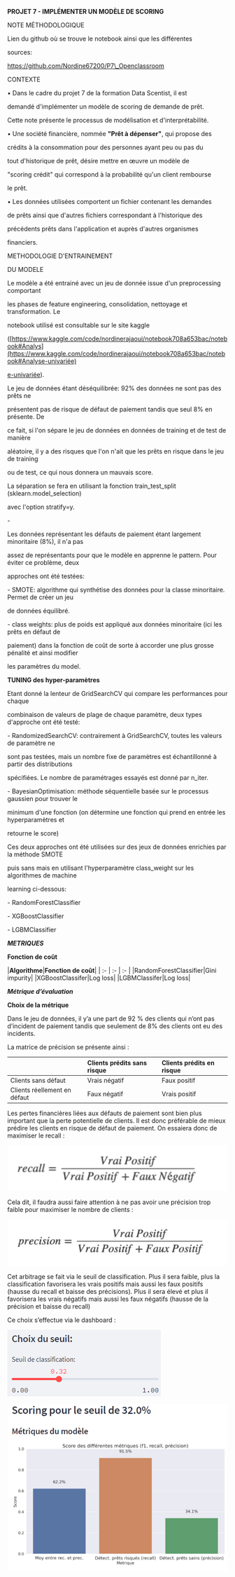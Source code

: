 

**PROJET 7 - IMPLÉMENTER UN MODÈLE DE SCORING**


NOTE MÉTHODOLOGIQUE

Lien du github où se trouve le notebook ainsi que les différentes

sources:

https://github.com/Nordine67200/P7\_Openclassroom

CONTEXTE

• Dans le cadre du projet 7 de la formation Data Scentist, il est

demandé d'implémenter un modèle de scoring de demande de prêt.

Cette note présente le processus de modélisation et d'interprétabilité.

• Une société financière, nommée **"Prêt à dépenser"**, qui propose des

crédits à la consommation pour des personnes ayant peu ou pas du

tout d'historique de prêt, désire mettre en œuvre un modèle de

"scoring crédit" qui correspond à la probabilité qu'un client rembourse

le prêt.

• Les données utilisées comportent un fichier contenant les demandes

de prêts ainsi que d'autres fichiers correspondant à l'historique des

précédents prêts dans l'application et auprès d'autres organismes

financiers.





METHODOLOGIE D'ENTRAINEMENT

DU MODELE

Le modèle a été entrainé avec un jeu de donnée issue d'un preprocessing comportant

les phases de feature engineering, consolidation, nettoyage et transformation. Le

notebook utilisé est consultable sur le site kaggle

([https://www.kaggle.com/code/nordinerajaoui/notebook708a653bac/notebook#Analys](https://www.kaggle.com/code/nordinerajaoui/notebook708a653bac/notebook#Analyse-univariée)

[e-univariée](https://www.kaggle.com/code/nordinerajaoui/notebook708a653bac/notebook#Analyse-univariée)).

Le jeu de données étant déséquilibrée: 92% des données ne sont pas des prêts ne

présentent pas de risque de défaut de paiement tandis que seul 8% en présente. De

ce fait, si l'on sépare le jeu de données en données de training et de test de manière

aléatoire, il y a des risques que l'on n'ait que les prêts en risque dans le jeu de training

ou de test, ce qui nous donnera un mauvais score.

La séparation se fera en utilisant la fonction train\_test\_split (sklearn.model\_selection)

avec l'option stratify=y.

\-

Les données représentant les défauts de paiement étant largement minoritaire (8%), il n'a pas

assez de représentants pour que le modèle en apprenne le pattern. Pour éviter ce problème, deux

approches ont été testées:

\- SMOTE: algorithme qui synthétise des données pour la classe minoritaire. Permet de créer un jeu

de données équilibré.

\- class weights: plus de poids est appliqué aux données minoritaire (ici les prêts en défaut de

paiement) dans la fonction de coût de sorte à accorder une plus grosse pénalité et ainsi modifier

les paramètres du model.


**TUNING des hyper-paramètres**

Etant donné la lenteur de GridSearchCV qui compare les performances pour chaque

combinaison de valeurs de plage de chaque paramètre, deux types d'approche ont été testé:

\- RandomizedSearchCV: contrairement à GridSearchCV, toutes les valeurs de paramètre ne

sont pas testées, mais un nombre fixe de paramètres est échantillonné à partir des distributions

spécifiées. Le nombre de paramétrages essayés est donné par n\_iter.

\- BayesianOptimisation: méthode séquentielle basée sur le processus gaussien pour trouver le

minimum d'une fonction (on détermine une fonction qui prend en entrée les hyperparamètres et

retourne le score)

Ces deux approches ont été utilisées sur des jeux de données enrichies par la méthode SMOTE

puis sans mais en utilisant l'hyperparamètre class\_weight sur les algorithmes de machine

learning ci-dessous:

\- RandomForestClassifier

\- XGBoostClassifier

\- LGBMClassifier


***METRIQUES***

**Fonction de coût**


|**Algorithme**|**Fonction de coût**|
| :- | :- | :- |
|RandomForestClassifier|Gini impurity|
|XGBoostClassifer|Log loss|
|LGBMClassifer|Log loss|

***Métrique d’évaluation***

**Choix de la métrique**

Dans le jeu de données, il y’a une part de 92 % des clients qui n’ont pas d’incident de paiement tandis que seulement de 8% des clients ont eu des incidents.

La matrice de précision se présente ainsi :


||Clients prédits sans risque|Clients prédits en risque|
| :- | :- | :- |
|Clients sans défaut|Vrais négatif|Faux positif|
|Clients réellement en défaut|Faux négatif|Vrais positif|

Les pertes financières liées aux défauts de paiement sont bien plus important que la perte potentielle de clients. Il est donc préférable de mieux prédire les clients en risque de défaut de paiement. On essaiera donc de maximiser le recall :

![](./images/recall_formula.png)

Cela dit, il faudra aussi faire attention à ne pas avoir une précision trop faible pour maximiser le nombre de clients :

![](./images/precision_formula.png)

Cet arbitrage se fait via le seuil de classification. Plus il sera faible, plus la classification favorisera les vrais positifs mais aussi les faux positifs (hausse du recall et baisse des précisions). Plus il sera élevé et plus il favorisera les vrais négatifs mais aussi les faux négatifs (hausse de la précision et baisse du recall)

Ce choix s’effectue via le dashboard :


![](./images/CaptureChoixSeuil.PNG)

![](./images/CaptureScoreBarPlot.PNG)


